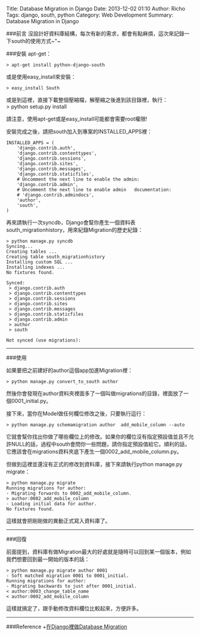 Title: Database Migration in Django
Date: 2013-12-02 01:10
Author: Richo
Tags: django, south, python
Category: Web Development
Summary: Database Migration in Django

###前言
沒設計好資料庫結構，每次有新的需求，都會有點麻煩，這次來記錄一下south的使用方式~"~  

###安裝
apt-get：  

	> apt-get install python-django-south

或是使用easy_install來安裝：  

	> easy_install South

或是到這裡，直接下載整個壓縮檔，解壓縮之後進到該目錄裡，執行：  
	> python setup.py install

請注意，使用apt-get或是easy_install可能都會需要root權限!  

安裝完成之後，請把south加入到專案的INSTALLED_APPS裡：  

	INSTALLED_APPS = (  
	    'django.contrib.auth',  
	    'django.contrib.contenttypes',  
	    'django.contrib.sessions',  
	    'django.contrib.sites',  
	    'django.contrib.messages',  
	    'django.contrib.staticfiles',  
	    # Uncomment the next line to enable the admin:  
	    'django.contrib.admin',  
	    # Uncomment the next line to enable admin   documentation:  
	    # 'django.contrib.admindocs',  
	    'author',  
	    'south',  
	)  

再來請執行一次syncdb，Django會幫你產生一個資料表south_migrationhistory，用來紀錄Migration的歷史紀錄：  

	> python manage.py syncdb  
	Syncing...  
	Creating tables ...  
	Creating table south_migrationhistory  
	Installing custom SQL ...  
	Installing indexes ...  
	No fixtures found.  

	Synced:  
	 > django.contrib.auth  
	 > django.contrib.contenttypes  
	 > django.contrib.sessions  
	 > django.contrib.sites  
	 > django.contrib.messages  
	 > django.contrib.staticfiles  
	 > django.contrib.admin  
	 > author  
	 > south  

	Not synced (use migrations):  
***

###使用

如果要把之前建好的author這個app加進Migration裡：  

	> python manage.py convert_to_south author

然後你會發現在author資料夾裡面多了一個叫做migrations的目錄，裡面放了一個0001_initial.py。  

接下來，當你在Model做任何欄位修改之後，只要執行這行：  

	> python manage.py schemamigration author  add_mobile_column --auto  

它就會幫你找出你做了哪些欄位上的修改。如果你的欄位沒有指定預設值並且不允許NULL的話，過程中south會問你一些問題，請你指定預設值給它。順利的話，它應該會在migrations資料夾底下產生一個0002_add_mobile_column.py。  

但做到這裡並還沒有正式的修改到資料庫，接下來請執行python manage.py migrate：  

	> python manage.py migrate  
	Running migrations for author:  
 	- Migrating forwards to 0002_add_mobile_column.  
 	> author:0002_add_mobile_column  
 	- Loading initial data for author.  
	No fixtures found.  

這樣就會把剛剛做的異動正式寫入資料庫了。  
***

###回復

前面提到，資料庫有做Migration最大的好處就是隨時可以回到某一個版本，例如我們想要回到最一開始的版本的話：  

	> python manage.py migrate author 0001  
	- Soft matched migration 0001 to 0001_initial.  
	Running migrations for author:  
	- Migrating backwards to just after 0001_initial.  
	< author:0003_change_table_name  
	< author:0002_add_mobile_column  

這樣就搞定了，跟手動修改資料欄位比較起來，方便許多。  

***

###Reference
+[在Django裡做Database Migration](http://blog.eddie.com.tw/2011/10/19/django-db-migration-with-south/)
